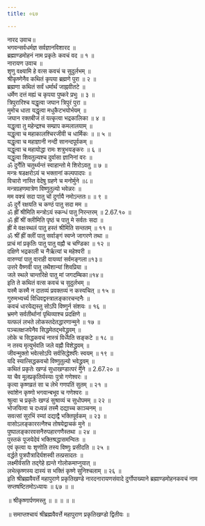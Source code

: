```yaml
---
title: ०६७

---
```

नारद उवाच॥  
भगवन्सर्वधर्मज्ञ सर्वज्ञानविशारद ॥  
ब्रह्माण्डमोहनं नाम प्रकृतेः कवचं वद ॥ १ ॥  
नारायण उवाच ॥  
शृणु वक्ष्यामि हे वत्स कवचं च सुदुर्लभम् ॥  
श्रीकृष्णेनैव कथितं कृपया ब्रह्मणे पुरा ॥ २ ॥  
ब्रह्मणा कथितं सर्वं धर्मार्थं जाह्नवीतटे ॥  
धर्मेण दत्तं मह्यं च कृपया पुष्करे प्रभुः ॥ ३ ॥  
त्रिपुरारिश्च यद्धृत्वा जघान त्रिपुरं पुरा ॥  
मुमोच धाता यद्धृत्वा मधुकैटभयोर्भयम् ॥  
जघान रक्तबीजं तं यत्कृत्वा भद्रकालिका ॥ ४ ॥  
यद्धृत्वा तु महेन्द्रश्च सम्प्राप कमलालयाम् ॥  
यद्धृत्वा च महाकालश्चिरजीवी च धार्मिकः ॥ ॥ ५ ॥  
यद्धृत्वा च महाज्ञानी नन्दी सानन्दपूर्वकम् ॥  
यद्धृत्वा च महायोद्धा रामः शत्रुभयङ्करः ॥ ६ ॥  
यद्धृत्वा शिवतुल्यश्च दुर्वासा ज्ञानिनां वरः ॥  
ॐ दुर्गेति चतुर्थ्यन्तं स्वाहान्तो मे शिरोऽवतु ॥ ७ ॥  
मन्त्रः षडक्षरोऽयं च भक्तानां कल्पपादपः ॥  
विचारो नास्ति वेदेषु ग्रहणे च मनोर्मुने ॥८॥  
मन्त्रग्रहणमात्रेण विष्णुतुल्यो भवेन्नरः ॥  
मम वक्त्रं सदा पातु चों दुर्गायै नमोऽन्ततः॥ ॥ ९ ॥  
ॐ दुर्गे रक्षयति च कण्ठं पातु सदा मम ॥  
ॐ ह्रीं श्रीमिति मन्त्रोऽयं स्कन्धं पातु निरन्तरम् ॥ 2.67.१० ॥  
ॐ ह्रीं श्रीं क्लीमिति पृष्ठं च पातु मे सर्वतः सदा ॥  
ह्रीं मे वक्षःस्थलं पातु हस्तं श्रीमिति सन्ततम् ॥ ११ ॥  
ॐ श्रीं ह्रीं क्लीं पातु सर्वाङ्गं स्वप्ने जागरणे तथा ॥  
प्राचं मां प्रकृतिः पातु पातु वह्नौ च चण्डिका ॥ १२ ॥  
दक्षिणे भद्रकाली च नैर्ऋत्यां च महेश्वरी ॥  
वारुण्यां पातु वाराही वायव्यां सर्वमङ्गला॥१३॥  
उत्तरे वैष्णवी पातु तथैशान्यां शिवप्रिया ॥  
जले स्थले चान्तरिक्षे पातु मां जगदम्बिका॥१४॥  
इति ते कथितं वत्स कवचं च सुदुर्लभम् ॥  
यस्मै कस्मै न दातव्यं प्रवक्तव्यं न कस्यचित् ॥ १५ ॥  
गुरुमभ्यर्च्य विधिवद्वस्त्रालङ्कारचन्दनैः ॥  
कवचं धारयेद्यस्तु सोऽपि विष्णुर्न संशयः ॥ १६ ॥  
भ्रमणे सर्वतीर्थानां पृथिव्याश्च प्रदक्षिणे ॥  
यत्फलं लभते लोकस्तदेतद्धारणान्मुने ॥ १७ ॥  
पञ्चलक्षजपेनैव सिद्धमेतद्भवेद्ध्रुवम् ॥  
लोके च सिद्धकवचं नास्त्रं विध्यति सङ्कटे ॥ १८ ॥  
न तस्य मृत्युर्भवति जले वह्नौ विशेद्ध्रुवम् ॥  
जीवन्मुक्तो भवेत्सोऽपि सर्वसिद्धेश्वरः स्वयम् ॥ १९ ॥  
यदि स्यात्सिद्धकवचो विष्णुतुल्यो भवेद्ध्रुवम् ॥  
कथितं प्रकृतेः खण्डं सुधाखण्डात्परं मुने ॥ 2.67.२० ॥  
या चैव मूलप्रकृतिर्यस्याः पुत्रो गणेश्वरः ॥  
कृत्वा कृष्णव्रतं सा च लेभे गणपतिं सुतम् ॥ २१ ॥  
स्वांशेन कृष्णो भगवान्बभूव च गणेश्वरः ॥  
श्रुत्वा च प्रकृतेः खण्डं सुश्राव्यं च सुधोपमम् ॥ २२ ॥  
भोजयित्वा च दध्यन्नं तस्मै दद्याच्च काञ्चनम् ॥  
सवत्सां सुरभिं रम्यां दद्याद्वै भक्तिपूर्वकम् ॥ २३ ॥  
वासोऽलङ्काररत्नैश्च तोषयेद्वाचकं मुने ॥  
पुष्पालङ्कारवसनैरुपहारगणैस्तथा ॥ २४ ॥  
पुस्तकं पूजयेदेवं भक्तिश्रद्धासमन्वितः ॥  
एवं कृत्वा यः शृणोति तस्य विष्णुः प्रसीदति ॥ २५ ॥  
वर्द्धते पुत्रपौत्रादिर्यशस्वी तत्प्रसादतः ॥  
लक्ष्मीर्वसति तद्गेहे ह्यन्ते गोलोकमाप्नुयात् ॥  
लभेत्कृष्णस्य दास्यं स भक्तिं कृष्णे सुनिश्चलाम् ॥ २६ ॥  
इति श्रीब्रह्मवैवर्त्ते महापुराणे प्रकृतिखण्डे नारदनारायणसंवादे दुर्गोपाख्याने ब्रह्माण्डमोहनकवचं नाम सप्तषष्टितमोऽध्यायः ॥ ६७ ॥ ॥  
  
  
॥ श्रीकृष्णार्पणमस्तु ॥ ॥ ॥ ॥ ॥  
  
॥ समाप्तश्चायं श्रीब्रह्मवैवर्त्ते महापुराण प्रकृतिखण्डो द्वितीयः ॥